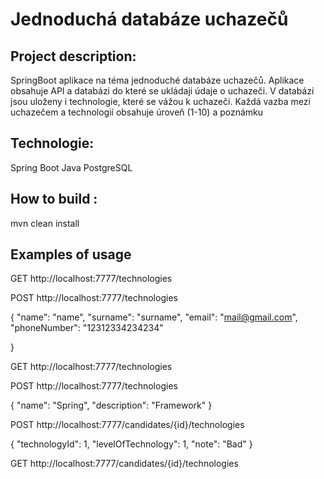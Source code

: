 # Jednoduchá databáze uchazečů

## Project description:

SpringBoot aplikace na téma jednoduché databáze uchazečů.
Aplikace obsahuje API a databázi do které se ukládaji údaje o uchazeči. V databázi jsou
uloženy i technologie, které se vážou k uchazeči. Každá vazba mezi uchazečem a technologií
obsahuje úroveň (1-10) a poznámku

## Technologie:

Spring Boot
Java
PostgreSQL


## How to build :

mvn clean install

## Examples of usage

GET http://localhost:7777/technologies 

POST http://localhost:7777/technologies

{
    "name": "name",
    "surname": "surname",
    "email": "mail@gmail.com",
    "phoneNumber": "12312334234234"

}

GET http://localhost:7777/technologies 

POST http://localhost:7777/technologies 

{
    "name": "Spring",
    "description": "Framework"
}


POST http://localhost:7777/candidates/{id}/technologies

{
    "technologyId": 1,
    "levelOfTechnology": 1,
    "note": "Bad"
}


GET http://localhost:7777/candidates/{id}/technologies




